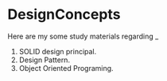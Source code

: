 # DesignConcepts

Here are my some study materials regarding _

1. SOLID design principal.
2. Design Pattern.
3. Object Oriented Programing.
